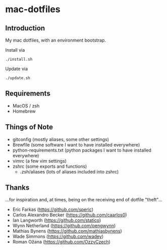 # mac-dotfiles

## Introduction

My mac dotfiles, with an environment bootstrap. 

Install via 

```
./install.sh
```

Update via 

```
./update.sh
```

## Requirements

* MacOS / zsh
* Homebrew


## Things of Note

* gitconfig (mostly aliases, some other settings)
* Brewfile (some software I want to have installed everywhere)
* python-requirements.txt (python packages I want to have installed everywhere)
* vimrc (a few vim settings)
* zshrc (some exports and functions)
  * .zsh/aliases (lots of aliases included into zshrc)

## Thanks

...for inspiration and, at times, being on the receiving end of dotfile "theft"...

* Eric Farkas (https://github.com/speric)
* Carlos Alexandro Becker (https://github.com/caarlos0)
* Ian Langworth (https://github.com/statico)
* Wynn Netherland (https://github.com/pengwynn)
* Mathias Bynens (https://github.com/mathiasbynens)
* Wade Simmons (https://github.com/wadey)
* Roman Ožana (https://github.com/OzzyCzech)

